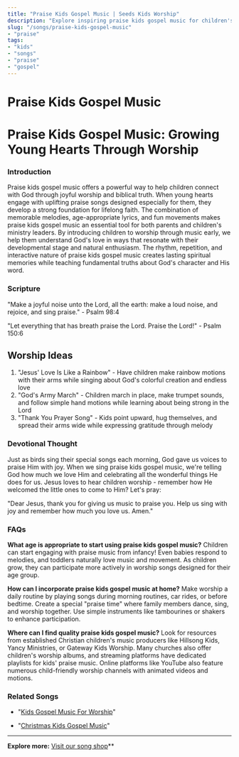 ```yaml
---
title: "Praise Kids Gospel Music | Seeds Kids Worship"
description: "Explore inspiring praise kids gospel music for children's worship and faith development. Biblical music resources for families and ministry."
slug: "/songs/praise-kids-gospel-music"
- "praise"
tags:
- "kids"
- "songs"
- "praise"
- "gospel"
---
```


# Praise Kids Gospel Music

# Praise Kids Gospel Music: Growing Young Hearts Through Worship

### Introduction
Praise kids gospel music offers a powerful way to help children connect with God through joyful worship and biblical truth. When young hearts engage with uplifting praise songs designed especially for them, they develop a strong foundation for lifelong faith. The combination of memorable melodies, age-appropriate lyrics, and fun movements makes praise kids gospel music an essential tool for both parents and children's ministry leaders. By introducing children to worship through music early, we help them understand God's love in ways that resonate with their developmental stage and natural enthusiasm. The rhythm, repetition, and interactive nature of praise kids gospel music creates lasting spiritual memories while teaching fundamental truths about God's character and His word.

### Scripture
"Make a joyful noise unto the Lord, all the earth: make a loud noise, and rejoice, and sing praise." - Psalm 98:4

"Let everything that has breath praise the Lord. Praise the Lord!" - Psalm 150:6

## Worship Ideas
1. "Jesus' Love Is Like a Rainbow" - Have children make rainbow motions with their arms while singing about God's colorful creation and endless love
2. "God's Army March" - Children march in place, make trumpet sounds, and follow simple hand motions while learning about being strong in the Lord
3. "Thank You Prayer Song" - Kids point upward, hug themselves, and spread their arms wide while expressing gratitude through melody

### Devotional Thought
Just as birds sing their special songs each morning, God gave us voices to praise Him with joy. When we sing praise kids gospel music, we're telling God how much we love Him and celebrating all the wonderful things He does for us. Jesus loves to hear children worship - remember how He welcomed the little ones to come to Him? Let's pray:

"Dear Jesus, thank you for giving us music to praise you. Help us sing with joy and remember how much you love us. Amen."

### FAQs
**What age is appropriate to start using praise kids gospel music?**
Children can start engaging with praise music from infancy! Even babies respond to melodies, and toddlers naturally love music and movement. As children grow, they can participate more actively in worship songs designed for their age group.

**How can I incorporate praise kids gospel music at home?**
Make worship a daily routine by playing songs during morning routines, car rides, or before bedtime. Create a special "praise time" where family members dance, sing, and worship together. Use simple instruments like tambourines or shakers to enhance participation.

**Where can I find quality praise kids gospel music?**
Look for resources from established Christian children's music producers like Hillsong Kids, Yancy Ministries, or Gateway Kids Worship. Many churches also offer children's worship albums, and streaming platforms have dedicated playlists for kids' praise music. Online platforms like YouTube also feature numerous child-friendly worship channels with animated videos and motions.

### Related Songs

- "[Kids Gospel Music For Worship](/songs/kids-gospel-music-for-worship/)"

- "[Christmas Kids Gospel Music](/activities/christmas-kids-gospel-music/)"

---

**Explore more:** [Visit our song shop](https://seedskidsworship.com/shop)**

<!-- Schema Markup -->
<script type="application/ld+json">
{
  "@context": "https://schema.org",
  "@type": "MusicRecording",
  "name": "Praise Kids Gospel Music",
  "byArtist": {
    "@type": "MusicGroup",
    "name": "Seeds Kids Worship"
  },
  "isFamilyFriendly": true,
  "url": "https://seedskidsworship.com/songs/praise-kids-gospel-music/"
}
</script>